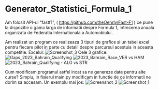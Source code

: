 # Generator_Statistici_Formula_1
Am folosit API-ul "fastf1", ( https://github.com/theOehrly/Fast-F1 ) ce pune la dispozitie o gama larga de informatii despre Formula 1, intrecerea anuala organizata de Federatia Internationala a Automobiului.   

Am realizat un program ce realizeaza 3 tipuri de grafice si un tabel excel pentru fiecare pilot in parte cu detalii despre parcursul acestuia in aceasta competitie.
Excelul:
![Screenshot_3](https://user-images.githubusercontent.com/117079834/223510257-ee54d4d0-9f3e-4978-9b62-4e2c4ad7fd9b.png)
Cele 3 grafice:
![Gaps_2023_Bahrain_Qualifying](https://user-images.githubusercontent.com/117079834/223510251-c0fced36-c3bf-4a23-ae26-72f97680f14c.png)
![2023_Bahrain_Race_VER vs HAM](https://user-images.githubusercontent.com/117079834/223510248-63478e34-71d4-48ae-8176-b3007946830d.png)
![2023_Bahrain_Qualifying - ALO vs STR](https://user-images.githubusercontent.com/117079834/223510245-8e83d5a9-d142-491d-a552-fb1cc4ca09ea.png)

Cum modificam programul astfel incat sa ne genereze date pentru alte curse?
Simplu, in fisierul main.py modificam in functie de ce informatii ne dorim sa accesam. Un exemplu mai jos:
![Screenshot_2](https://user-images.githubusercontent.com/117079834/223510255-b9604eef-8a14-494d-a697-52246da5ce4e.png)
![Screenshot_1](https://user-images.githubusercontent.com/117079834/223510253-d83e2fe9-0139-4aaa-8362-010ac2208fc1.png)
